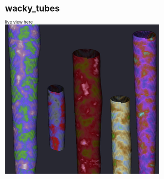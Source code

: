 # wacky_tubes
live view [here](https://www.openprocessing.org/sketch/744956)
![wacky_tubes](thumbnail.png)
